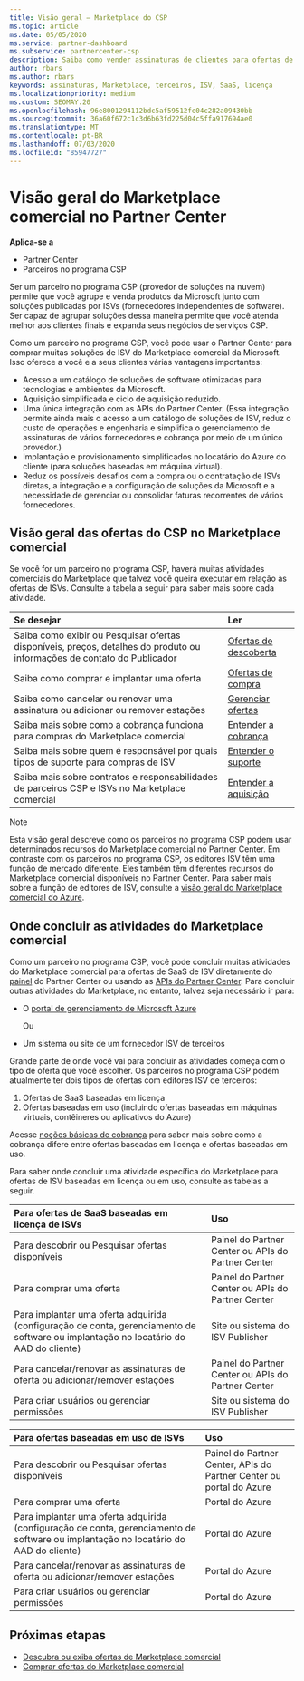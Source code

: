 ```yaml
---
title: Visão geral – Marketplace do CSP
ms.topic: article
ms.date: 05/05/2020
ms.service: partner-dashboard
ms.subservice: partnercenter-csp
description: Saiba como vender assinaturas de clientes para ofertas de software como serviço (SaaS) de fornecedores independentes de software (ISVs) no Marketplace.
author: rbars
ms.author: rbars
keywords: assinaturas, Marketplace, terceiros, ISV, SaaS, licença
ms.localizationpriority: medium
ms.custom: SEOMAY.20
ms.openlocfilehash: 96e8001294112bdc5af59512fe04c282a09430bb
ms.sourcegitcommit: 36a60f672c1c3d6b63fd225d04c5ffa917694ae0
ms.translationtype: MT
ms.contentlocale: pt-BR
ms.lasthandoff: 07/03/2020
ms.locfileid: "85947727"
---
```

# <a name="overview-of-the-commercial-marketplace-in-partner-center"></a>Visão geral do Marketplace comercial no Partner Center

**Aplica-se a**

- Partner Center
- Parceiros no programa CSP

Ser um parceiro no programa CSP (provedor de soluções na nuvem) permite que você agrupe e venda produtos da Microsoft junto com soluções publicadas por ISVs (fornecedores independentes de software). Ser capaz de agrupar soluções dessa maneira permite que você atenda melhor aos clientes finais e expanda seus negócios de serviços CSP.

Como um parceiro no programa CSP, você pode usar o Partner Center para comprar muitas soluções de ISV do Marketplace comercial da Microsoft. Isso oferece a você e a seus clientes várias vantagens importantes:

- Acesso a um catálogo de soluções de software otimizadas para tecnologias e ambientes da Microsoft.
- Aquisição simplificada e ciclo de aquisição reduzido.
- Uma única integração com as APIs do Partner Center. (Essa integração permite ainda mais o acesso a um catálogo de soluções de ISV, reduz o custo de operações e engenharia e simplifica o gerenciamento de assinaturas de vários fornecedores e cobrança por meio de um único provedor.)
- Implantação e provisionamento simplificados no locatário do Azure do cliente (para soluções baseadas em máquina virtual).
- Reduz os possíveis desafios com a compra ou o contratação de ISVs diretas, a integração e a configuração de soluções da Microsoft e a necessidade de gerenciar ou consolidar faturas recorrentes de vários fornecedores.

## <a name="overview-of-csp-offers-in-the-commercial-marketplace"></a>Visão geral das ofertas do CSP no Marketplace comercial

Se você for um parceiro no programa CSP, haverá muitas atividades comerciais do Marketplace que talvez você queira executar em relação às ofertas de ISVs. Consulte a tabela a seguir para saber mais sobre cada atividade.

|**Se desejar**  |**Ler**   |
|:------------------------------------|:------------------|
|Saiba como exibir ou Pesquisar ofertas disponíveis, preços, detalhes do produto ou informações de contato do Publicador | [Ofertas de descoberta](csp-commercial-marketplace-discover.md) | 
|Saiba como comprar e implantar uma oferta   | [Ofertas de compra](csp-commercial-marketplace-purchase.md)   | 
|Saiba como cancelar ou renovar uma assinatura ou adicionar ou remover estações  | [Gerenciar ofertas](csp-commercial-marketplace-manage.md) |
|Saiba mais sobre como a cobrança funciona para compras do Marketplace comercial | [Entender a cobrança](csp-commercial-marketplace-billing.md) |
|Saiba mais sobre quem é responsável por quais tipos de suporte para compras de ISV | [Entender o suporte](csp-commercial-marketplace-support.md) |
|Saiba mais sobre contratos e responsabilidades de parceiros CSP e ISVs no Marketplace comercial | [Entender a aquisição](csp-commercial-marketplace-contracting.md) |

> [!NOTE]
> Esta visão geral descreve como os parceiros no programa CSP podem usar determinados recursos do Marketplace comercial no Partner Center. Em contraste com os parceiros no programa CSP, os editores ISV têm uma função de mercado diferente. Eles também têm diferentes recursos do Marketplace comercial disponíveis no Partner Center. Para saber mais sobre a função de editores de ISV, consulte a [visão geral do Marketplace comercial do Azure](https://docs.microsoft.com/azure/marketplace/partner-center-portal/commercial-marketplace-overview).

## <a name="where-to-complete-commercial-marketplace-activities"></a>Onde concluir as atividades do Marketplace comercial

Como um parceiro no programa CSP, você pode concluir muitas atividades do Marketplace comercial para ofertas de SaaS de ISV diretamente do [painel](https://partner.microsoft.com/dashboard) do Partner Center ou usando as [APIs do Partner Center](https://docs.microsoft.com/partner-center/develop/). Para concluir outras atividades do Marketplace, no entanto, talvez seja necessário ir para:

- O [portal de gerenciamento de Microsoft Azure](https://portal.azure.com/)

    Ou

- Um sistema ou site de um fornecedor ISV de terceiros

Grande parte de onde você vai para concluir as atividades começa com o tipo de oferta que você escolher. Os parceiros no programa CSP podem atualmente ter dois tipos de ofertas com editores ISV de terceiros:

1. Ofertas de SaaS baseadas em licença  
2. Ofertas baseadas em uso (incluindo ofertas baseadas em máquinas virtuais, contêineres ou aplicativos do Azure)

Acesse [noções básicas de cobrança](billing-basics.md) para saber mais sobre como a cobrança difere entre ofertas baseadas em licença e ofertas baseadas em uso.  

Para saber onde concluir uma atividade específica do Marketplace para ofertas de ISV baseadas em licença ou em uso, consulte as tabelas a seguir.

|**Para ofertas de SaaS baseadas em licença de ISVs**  |**Uso**  |
|:------------------------------------|:------------------|
|Para descobrir ou Pesquisar ofertas disponíveis  | Painel do Partner Center ou APIs do Partner Center  |
|Para comprar uma oferta  | Painel do Partner Center ou APIs do Partner Center  |
|Para implantar uma oferta adquirida (configuração de conta, gerenciamento de software ou implantação no locatário do AAD do cliente)  | Site ou sistema do ISV Publisher  |
|Para cancelar/renovar as assinaturas de oferta ou adicionar/remover estações | Painel do Partner Center ou APIs do Partner Center  |
|Para criar usuários ou gerenciar permissões  | Site ou sistema do ISV Publisher  |

|**Para ofertas baseadas em uso de ISVs**  |**Uso**  |
|:------------------------------------|:------------------|
|Para descobrir ou Pesquisar ofertas disponíveis  | Painel do Partner Center, APIs do Partner Center ou portal do Azure  |
|Para comprar uma oferta  | Portal do Azure  |
|Para implantar uma oferta adquirida (configuração de conta, gerenciamento de software ou implantação no locatário do AAD do cliente)  | Portal do Azure  |
|Para cancelar/renovar as assinaturas de oferta ou adicionar/remover estações | Portal do Azure  |
|Para criar usuários ou gerenciar permissões  | Portal do Azure  |

## <a name="next-steps"></a>Próximas etapas

- [Descubra ou exiba ofertas de Marketplace comercial](csp-commercial-marketplace-discover.md)
- [Comprar ofertas do Marketplace comercial](csp-commercial-marketplace-purchase.md)